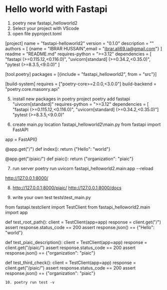 # Hello world with Fastapi

1. poetry new fastapi_helloworld2
2. Select your project with VScode
3. open file pyproject.toml

 [project]
name = "fastapi-helloworld2"
version = "0.1.0"
description = ""
authors = [
    {name = "IBRAR HUSSAIN",email = "ibrar.ali69.ia@gmail.com"}
]
readme = "README.md"
requires-python = ">=3.12"
dependencies = [
    "fastapi (>=0.115.12,<0.116.0)",
    "uvicorn[standard] (>=0.34.2,<0.35.0)",
    "pytest (>=8.3.5,<9.0.0)"
]

[tool.poetry]
packages = [{include = "fastapi_helloworld2", from = "src"}]


[build-system]
requires = ["poetry-core>=2.0.0,<3.0.0"]
build-backend = "poetry.core.masonry.api"

5. install new packages in poetry project poetry add fastapi "uivcorn[standard]"
requires-python = ">=3.12"
dependencies = [
    "fastapi (>=0.115.12,<0.116.0)",
    "uvicorn[standard] (>=0.34.2,<0.35.0)"]
    "pytest (>=8.3.5,<9.0.0)"

6. create main.py location fastapi_helloworld2\main.py
from fastapi import FastAPI


app  = FastAPI()

@app.get("/")
def index():
    return {"Hello": "world"}

@app.get("/piaic/")
def piaic():
    return {"organization": "piaic"}

7. run server poetry run uvicorn fastapi_helloworld2.main:app --reload

 http://127.0.0.1:8000/

8. http://127.0.0.1:8000/piaic/
http://127.0.0.1:8000/docs

9. write your own test
tests\test_main.py

from fastapi.testclient import TestClient
from fastapi_helloworld2.main import app


def test_root_path():
    client = TestClient(app=app)
    response = client.get("/")
    assert response.status_code == 200
    assert response.json() == {"Hello": "world"}

def test_piaic_description():
    client = TestClient(app=app)
    response = client.get("/piaic/")
    assert response.status_code == 200
    assert response.json() == {"organization": "piaic"}

def test_third_check():
    client = TestClient(app=app)
    response = client.get("/piaic/")
    assert response.status_code == 200
    assert response.json() == {"organization": "piaic"}

    10. poetry run test -v